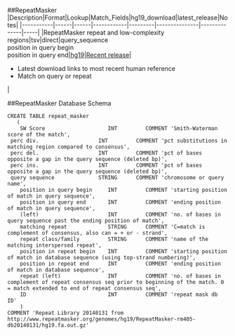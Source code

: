 ##RepeatMasker
|Description|Format|Lookup|Match_Fields|hg19_download|latest_release|Notes|
|-----------|------|------|------------|---------|---------------|--------------|-----|
|RepeatMasker repeat and low-complexity regions|tsv|direct|query_sequence<br>position in query begin<br>position in query end|[hg19](http://www.repeatmasker.org/genomes/hg19/RepeatMasker-rm405-db20140131/hg19.fa.out.gz)|[Recent release](http://www.repeatmasker.org/genomes/hg38/RepeatMasker-rm405-db20140131/hg38.fa.out.gz)|<ul><li>Latest download links to most recent human reference</li><li>Match on query or repeat</li></ul>|

##RepeatMasker Database Schema
```Mysql
CREATE TABLE repeat_masker
   (
    SW Score                    INT         COMMENT 'Smith-Waterman score of the match',
 perc div.                   INT         COMMENT 'pct substitutions in matching region compared to consensus',
 perc del.                   INT         COMMENT 'pct of bases opposite a gap in the query sequence (deleted bp)',
 perc ins.                   INT         COMMENT 'pct of bases opposite a gap in the query sequence (deleted bp)',
 query sequence              STRING      COMMENT 'chromosome or query name',
    position in query begin     INT         COMMENT 'starting position of match in query sequence',
    position in query end       INT         COMMENT 'ending position of match in query sequence',
    (left)                      INT         COMMENT 'no. of bases in query sequence past the ending position of match',
    matching repeat             STRING      COMMENT 'C=match is complement of consensus, also can = + or - strand',
    repeat class/family         STRING      COMMENT 'name of the matching interspersed repeat',
    position in repeat begin    INT         COMMENT 'starting position of match in database sequence (using top-strand numbering)',
    position in repeat end      INT         COMMENT 'ending position of match in database sequence',
    repeat (left)               INT         COMMENT 'no. of bases in complement of repeat consensus seq prior to beginning of the match. 0 = match extended to end of repeat consensus seq',
    ID                          INT         COMMENT 'repeat mask db ID'
    )
COMMENT 'Repeat Library 20140131 from http://www.repeatmasker.org/genomes/hg19/RepeatMasker-rm405-db20140131/hg19.fa.out.gz'
```
						    
